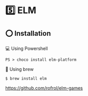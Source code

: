 # :five: ELM

## :o: Installation

:computer: Using Powershell

```
PS > choco install elm-platform
```


:apple: Using brew

```
$ brew install elm  
```


https://github.com/rofrol/elm-games
